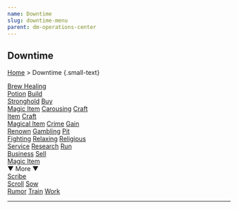 ```yaml
---
name: Downtime
slug: downtime-menu
parent: dm-operations-center
---
```

## Downtime
[Home](dm-operations-center) > Downtime {.small-text}

<div class="menu-container">
    <a href="brew-healing-potion">Brew Healing<br/> Potion</a>
    <a href="build-stronghold">Build<br/> Stronghold</a>
    <a href="buy-magic-item">Buy<br/> Magic Item</a>
    <a href="carousing">Carousing</a>
    <a href="craft-item">Craft<br/> Item</a>
    <a href="craft-magical-item">Craft<br/> Magical Item</a>
    <a href="crime">Crime</a>
    <a href="gain-renown">Gain<br/> Renown</a>
    <a href="gambling">Gambling</a>
    <a href="pit-fighting">Pit<br/> Fighting</a>
    <a href="relaxing">Relaxing</a>
    <a href="religious-service">Religious<br/> Service</a>
    <a href="research">Research</a>
    <a href="run-business">Run<br/> Business</a>
    <a href="sell-magic-item">Sell<br/> Magic Item</a>
</div>
<div class="more">▼ More ▼</div>
<div class="menu-container">
    <a href="scribe-scroll">Scribe<br/> Scroll</a>
    <a href="sow-rumor">Sow<br/> Rumor</a>
    <a href="train">Train</a>
    <a href="work">Work</a>
</div>
<hr/>